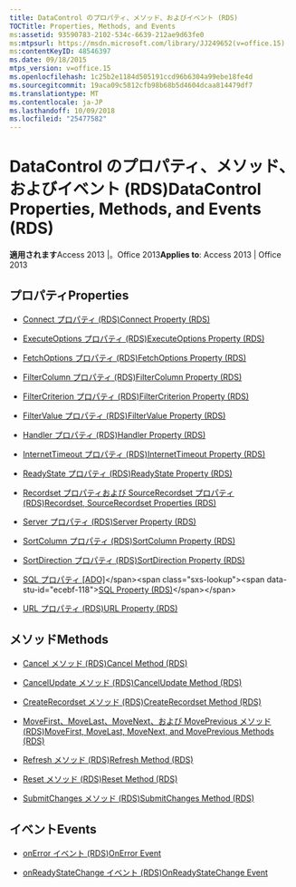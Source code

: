 ```yaml
---
title: DataControl のプロパティ、メソッド、およびイベント (RDS)
TOCTitle: Properties, Methods, and Events
ms:assetid: 93590783-2102-534c-6639-212ae9d63fe0
ms:mtpsurl: https://msdn.microsoft.com/library/JJ249652(v=office.15)
ms:contentKeyID: 48546397
ms.date: 09/18/2015
mtps_version: v=office.15
ms.openlocfilehash: 1c25b2e1184d505191ccd96b6304a99ebe18fe4d
ms.sourcegitcommit: 19aca09c5812cfb98b68b5d4604dcaa814479df7
ms.translationtype: MT
ms.contentlocale: ja-JP
ms.lasthandoff: 10/09/2018
ms.locfileid: "25477582"
---
```

# <a name="datacontrol-properties-methods-and-events-rds"></a><span data-ttu-id="ecebf-102">DataControl のプロパティ、メソッド、およびイベント (RDS)</span><span class="sxs-lookup"><span data-stu-id="ecebf-102">DataControl Properties, Methods, and Events (RDS)</span></span>

<span data-ttu-id="ecebf-103">**適用されます**Access 2013 |。Office 2013</span><span class="sxs-lookup"><span data-stu-id="ecebf-103">**Applies to**: Access 2013 | Office 2013</span></span>

## <a name="properties"></a><span data-ttu-id="ecebf-104">プロパティ</span><span class="sxs-lookup"><span data-stu-id="ecebf-104">Properties</span></span>

- [<span data-ttu-id="ecebf-105">Connect プロパティ (RDS)</span><span class="sxs-lookup"><span data-stu-id="ecebf-105">Connect Property (RDS)</span></span>](connect-property-rds.md)

- [<span data-ttu-id="ecebf-106">ExecuteOptions プロパティ (RDS)</span><span class="sxs-lookup"><span data-stu-id="ecebf-106">ExecuteOptions Property (RDS)</span></span>](executeoptions-property-rds.md)

- [<span data-ttu-id="ecebf-107">FetchOptions プロパティ (RDS)</span><span class="sxs-lookup"><span data-stu-id="ecebf-107">FetchOptions Property (RDS)</span></span>](fetchoptions-property-rds.md)

- [<span data-ttu-id="ecebf-108">FilterColumn プロパティ (RDS)</span><span class="sxs-lookup"><span data-stu-id="ecebf-108">FilterColumn Property (RDS)</span></span>](filtercolumn-property-rds.md)

- [<span data-ttu-id="ecebf-109">FilterCriterion プロパティ (RDS)</span><span class="sxs-lookup"><span data-stu-id="ecebf-109">FilterCriterion Property (RDS)</span></span>](filtercriterion-property-rds.md)

- [<span data-ttu-id="ecebf-110">FilterValue プロパティ (RDS)</span><span class="sxs-lookup"><span data-stu-id="ecebf-110">FilterValue Property (RDS)</span></span>](filtervalue-property-rds.md)

- [<span data-ttu-id="ecebf-111">Handler プロパティ (RDS)</span><span class="sxs-lookup"><span data-stu-id="ecebf-111">Handler Property (RDS)</span></span>](handler-property-rds.md)

- [<span data-ttu-id="ecebf-112">InternetTimeout プロパティ (RDS)</span><span class="sxs-lookup"><span data-stu-id="ecebf-112">InternetTimeout Property (RDS)</span></span>](internettimeout-property-rds.md)

- [<span data-ttu-id="ecebf-113">ReadyState プロパティ (RDS)</span><span class="sxs-lookup"><span data-stu-id="ecebf-113">ReadyState Property (RDS)</span></span>](readystate-property-rds.md)

- [<span data-ttu-id="ecebf-114">Recordset プロパティおよび SourceRecordset プロパティ (RDS)</span><span class="sxs-lookup"><span data-stu-id="ecebf-114">Recordset, SourceRecordset Properties (RDS)</span></span>](recordset-sourcerecordset-properties-rds.md)

- [<span data-ttu-id="ecebf-115">Server プロパティ (RDS)</span><span class="sxs-lookup"><span data-stu-id="ecebf-115">Server Property (RDS)</span></span>](server-property-rds.md)

- [<span data-ttu-id="ecebf-116">SortColumn プロパティ (RDS)</span><span class="sxs-lookup"><span data-stu-id="ecebf-116">SortColumn Property (RDS)</span></span>](sortcolumn-property-rds.md)

- [<span data-ttu-id="ecebf-117">SortDirection プロパティ (RDS)</span><span class="sxs-lookup"><span data-stu-id="ecebf-117">SortDirection Property (RDS)</span></span>](sortdirection-property-rds.md)

- <span data-ttu-id="ecebf-118">[SQL プロパティ [ADO]](https://msdn.microsoft.com/library/jj248989\(v=office.15\))</span><span class="sxs-lookup"><span data-stu-id="ecebf-118">[SQL Property (RDS)](https://msdn.microsoft.com/library/jj248989\(v=office.15\))</span></span>

- [<span data-ttu-id="ecebf-119">URL プロパティ (RDS)</span><span class="sxs-lookup"><span data-stu-id="ecebf-119">URL Property (RDS)</span></span>](url-property-rds.md)

## <a name="methods"></a><span data-ttu-id="ecebf-120">メソッド</span><span class="sxs-lookup"><span data-stu-id="ecebf-120">Methods</span></span>

- [<span data-ttu-id="ecebf-121">Cancel メソッド (RDS)</span><span class="sxs-lookup"><span data-stu-id="ecebf-121">Cancel Method (RDS)</span></span>](cancel-method-rds.md)

- [<span data-ttu-id="ecebf-122">CancelUpdate メソッド (RDS)</span><span class="sxs-lookup"><span data-stu-id="ecebf-122">CancelUpdate Method (RDS)</span></span>](cancelupdate-method-rds.md)

- [<span data-ttu-id="ecebf-123">CreateRecordset メソッド (RDS)</span><span class="sxs-lookup"><span data-stu-id="ecebf-123">CreateRecordset Method (RDS)</span></span>](createrecordset-method-rds.md)

- [<span data-ttu-id="ecebf-124">MoveFirst、MoveLast、MoveNext、および MovePrevious メソッド (RDS)</span><span class="sxs-lookup"><span data-stu-id="ecebf-124">MoveFirst, MoveLast, MoveNext, and MovePrevious Methods (RDS)</span></span>](movefirst-movelast-movenext-and-moveprevious-methods-rds.md)

- [<span data-ttu-id="ecebf-125">Refresh メソッド (RDS)</span><span class="sxs-lookup"><span data-stu-id="ecebf-125">Refresh Method (RDS)</span></span>](refresh-method-rds.md)

- [<span data-ttu-id="ecebf-126">Reset メソッド (RDS)</span><span class="sxs-lookup"><span data-stu-id="ecebf-126">Reset Method (RDS)</span></span>](reset-method-rds.md)

- [<span data-ttu-id="ecebf-127">SubmitChanges メソッド (RDS)</span><span class="sxs-lookup"><span data-stu-id="ecebf-127">SubmitChanges Method (RDS)</span></span>](submitchanges-method-rds.md)

## <a name="events"></a><span data-ttu-id="ecebf-128">イベント</span><span class="sxs-lookup"><span data-stu-id="ecebf-128">Events</span></span>

- [<span data-ttu-id="ecebf-129">onError イベント (RDS)</span><span class="sxs-lookup"><span data-stu-id="ecebf-129">OnError Event</span></span>](onerror-event-rds.md)

- [<span data-ttu-id="ecebf-130">onReadyStateChange イベント (RDS)</span><span class="sxs-lookup"><span data-stu-id="ecebf-130">OnReadyStateChange Event</span></span>](onreadystatechange-event-rds.md)

